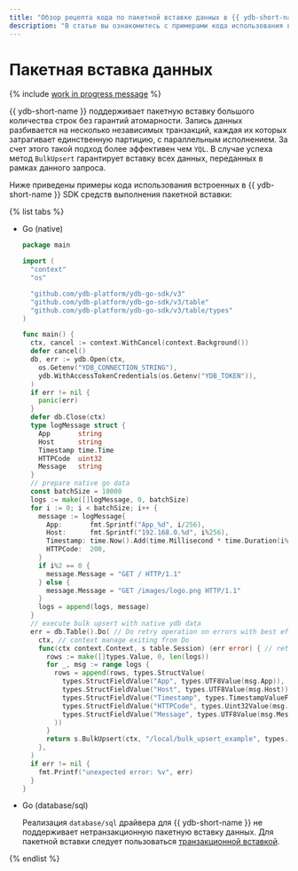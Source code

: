 ```yaml
---
title: "Обзор рецепта кода по пакетной вставке данных в {{ ydb-short-name }}"
description: "В статье вы ознакомитесь с примерами кода использования встроенных в {{ ydb-short-name }} SDK средств выполнения пакетной вставки."
---
```


# Пакетная вставка данных

{% include [work in progress message](_includes/addition.md) %}

{{ ydb-short-name }} поддерживает пакетную вставку большого количества строк без гарантий атомарности. Запись данных разбивается на несколько независимых транзакций, каждая их которых затрагивает единственную партицию, с параллельным исполнением. За счет этого такой подход более эффективен чем `YQL`. В случае успеха метод `BulkUpsert` гарантирует вставку всех данных, переданных в рамках данного запроса.

Ниже приведены примеры кода использования встроенных в {{ ydb-short-name }} SDK средств выполнения пакетной вставки:

{% list tabs %}

- Go (native)

  ```go
  package main

  import (
    "context"
    "os"

    "github.com/ydb-platform/ydb-go-sdk/v3"
    "github.com/ydb-platform/ydb-go-sdk/v3/table"
    "github.com/ydb-platform/ydb-go-sdk/v3/table/types"
  )

  func main() {
    ctx, cancel := context.WithCancel(context.Background())
    defer cancel()
    db, err := ydb.Open(ctx,
      os.Getenv("YDB_CONNECTION_STRING"),
      ydb.WithAccessTokenCredentials(os.Getenv("YDB_TOKEN")),
    )
    if err != nil {
      panic(err)
    }
    defer db.Close(ctx)
    type logMessage struct {
      App       string
      Host      string
      Timestamp time.Time
      HTTPCode  uint32
      Message   string
    }
    // prepare native go data
    const batchSize = 10000
    logs := make([]logMessage, 0, batchSize)
    for i := 0; i < batchSize; i++ {
      message := logMessage{
        App:       fmt.Sprintf("App_%d", i/256),
        Host:      fmt.Sprintf("192.168.0.%d", i%256),
        Timestamp: time.Now().Add(time.Millisecond * time.Duration(i%1000)),
        HTTPCode:  200,
      }
      if i%2 == 0 {
        message.Message = "GET / HTTP/1.1"
      } else {
        message.Message = "GET /images/logo.png HTTP/1.1"
      }
      logs = append(logs, message)
    }
    // execute bulk upsert with native ydb data
    err = db.Table().Do( // Do retry operation on errors with best effort
      ctx, // context manage exiting from Do
      func(ctx context.Context, s table.Session) (err error) { // retry operation
        rows := make([]types.Value, 0, len(logs))
        for _, msg := range logs {
          rows = append(rows, types.StructValue(
            types.StructFieldValue("App", types.UTF8Value(msg.App)),
            types.StructFieldValue("Host", types.UTF8Value(msg.Host)),
            types.StructFieldValue("Timestamp", types.TimestampValueFromTime(msg.Timestamp)),
            types.StructFieldValue("HTTPCode", types.Uint32Value(msg.HTTPCode)),
            types.StructFieldValue("Message", types.UTF8Value(msg.Message)),
          ))
        }
        return s.BulkUpsert(ctx, "/local/bulk_upsert_example", types.ListValue(rows...))
      },
    )
    if err != nil {
      fmt.Printf("unexpected error: %v", err)
    }
  }
  ```

- Go (database/sql)

  Реализация `database/sql` драйвера для {{ ydb-short-name }} не поддерживает нетранзакционную пакетную вставку данных.
  Для пакетной вставки следует пользоваться [транзакционной вставкой](./upsert.md).


{% endlist %}
